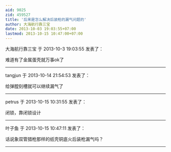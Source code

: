 ```yaml
---
aid: 9025
zid: 459527
title: '后来是怎么解决后装枪的漏气问题的'
author: 大海航行靠三宝
date: 2013-10-03 19:03:55+07:00
lastmod: 2013-10-15 10:47:00+07:00
---
```


大海航行靠三宝 于 2013-10-3 19:03:55 发表了：

难道有了金属蛋壳就万事ok了

---------

tangjun 于 2013-10-14 21:54:53 发表了：

给弹膛刻槽就可以继续漏气了

---------

petrus 于 2013-10-15 10:31:55 发表了：

闭锁，靠闭锁设计

---------

叶子鱼 于 2013-10-15 10:47:11 发表了：

话说象双管猎枪那样的纸壳铜底火后装枪漏气吗？

---------


